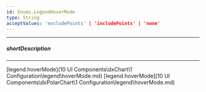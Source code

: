 ```yaml
---
id: Enums.LegendHoverMode
type: String
acceptValues: 'excludePoints' | 'includePoints' | 'none'
---
```

---
##### shortDescription
<!-- Description goes here -->

---
<!-- Description goes here -->
[legend.hoverMode](10 UI Components\dxChart\1 Configuration\legend\hoverMode.md)
[legend.hoverMode](10 UI Components\dxPolarChart\1 Configuration\legend\hoverMode.md)